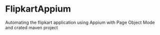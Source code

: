 # FlipkartAppium
Automating the flipkart application using Appium with Page Object Mode and crated maven project
